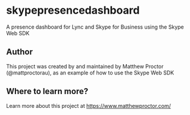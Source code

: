 # skypepresencedashboard
A presence dashboard for Lync and Skype for Business using the Skype Web SDK

## Author

This project was created by and maintained by Matthew Proctor (@mattproctorau), as an example of how to use the Skype Web SDK

## Where to learn more?
Learn more about this project at https://www.matthewproctor.com/
